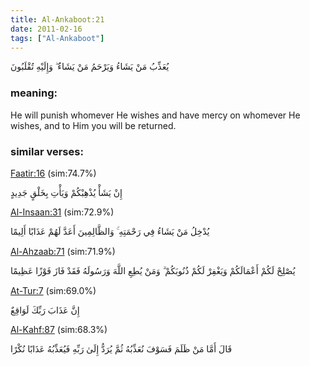 ```yaml
---
title: Al-Ankaboot:21
date: 2011-02-16
tags: ["Al-Ankaboot"]
---
```

يُعَذِّبُ مَنْ يَشَاءُ وَيَرْحَمُ مَنْ يَشَاءُ ۖ وَإِلَيْهِ تُقْلَبُونَ
### meaning: 
He will punish whomever He wishes and have mercy on whomever He wishes, and to Him you will be returned.
### similar verses: 

[Faatir:16](/35/16) (sim:74.7%)

إِنْ يَشَأْ يُذْهِبْكُمْ وَيَأْتِ بِخَلْقٍ جَدِيدٍ

[Al-Insaan:31](/76/31) (sim:72.9%)

يُدْخِلُ مَنْ يَشَاءُ فِي رَحْمَتِهِ ۚ وَالظَّالِمِينَ أَعَدَّ لَهُمْ عَذَابًا أَلِيمًا

[Al-Ahzaab:71](/33/71) (sim:71.9%)

يُصْلِحْ لَكُمْ أَعْمَالَكُمْ وَيَغْفِرْ لَكُمْ ذُنُوبَكُمْ ۗ وَمَنْ يُطِعِ اللَّهَ وَرَسُولَهُ فَقَدْ فَازَ فَوْزًا عَظِيمًا

[At-Tur:7](/52/7) (sim:69.0%)

إِنَّ عَذَابَ رَبِّكَ لَوَاقِعٌ

[Al-Kahf:87](/18/87) (sim:68.3%)

قَالَ أَمَّا مَنْ ظَلَمَ فَسَوْفَ نُعَذِّبُهُ ثُمَّ يُرَدُّ إِلَىٰ رَبِّهِ فَيُعَذِّبُهُ عَذَابًا نُكْرًا
